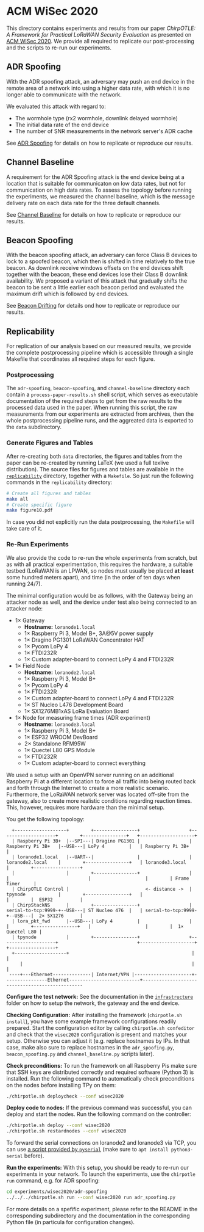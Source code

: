 # ACM WiSec 2020

This directory contains experiments and results from our paper *ChirpOTLE: A Framework for Practical LoRaWAN Security Evaluation* as presented on [ACM WiSec 2020](https://wisec2020.ins.jku.at).
We provide all required to replicate our post-processing and the scripts to re-run our experiments.

## ADR Spoofing

With the ADR spoofing attack, an adversary may push an end device in the remote area of a network into using a higher data rate, with which it is no longer able to communicate with the network.

We evaluated this attack with regard to:

- The wormhole type (rx2 wormhole, downlink delayed wormhole)
- The initial data rate of the end device
- The number of SNR measurements in the network server's ADR cache

See [ADR Spoofing](adr-spoofing/README.md) for details on how to replicate or reproduce our results.

## Channel Baseline

A requirement for the ADR Spoofing attack is the end device being at a location that is suitable for communicaton on low data rates, but not for communication on high data rates.
To assess the topology before running the experiments, we measured the channel baseline, which is the message delivery rate on each data rate for the three default channels.

See [Channel Baseline](channel-baseline/README.md) for details on how to replicate or reproduce our results.

## Beacon Spoofing

With the beacon spoofing attack, an adversary can force Class B devices to lock to a spoofed beacon, which then is shifted in time relatively to the true beacon.
As downlink receive windows offsets on the end devices shift together with the beacon, these end devices lose their Class B downlink availability.
We proposed a variant of this attack that gradually shifts the beacon to be sent a little earlier each beacon period and evaluated the maximum drift which is followed by end devices.

See [Beacon Drifting](beacon-drifting/README.md) for details ond how to replicate or reproduce our results.

## Replicability

For replication of our analysis based on our measured results, we provide the complete postprocessing pipeline which is accessible through a single Makefile that coordinates all required steps for each figure.

### Postprocessing

The `adr-spoofing`, `beacon-spoofing`, and `channel-baseline` directory each contain a `process-paper-results.sh` shell script, which serves as executable documentation of the required steps to get from the raw results to the processed data used in the paper.
When running this script, the raw measurements from our experiments are extracted from archives, then the whole postprocessing pipeline runs, and the aggreated data is exported to the `data` subdirectory.

### Generate Figures and Tables

After re-creating both `data` directories, the figures and tables from the paper can be re-created by running LaTeX (we used a full texlive distribution).
The source files for figures and tables are available in the [`replicability`](replicability/README.md) directory, together with a `Makefile`.
So just run the following commands in the `replicability` directory:

```bash
# Create all figures and tables
make all
# Create specific figure
make figure10.pdf
```

In case you did not explicitly run the data postprocessing, the `Makefile` will take care of it.

### Re-Run Experiments

We also provide the code to re-run the whole experiments from scratch, but as with all practical experimentation, this requires the hardware, a suitable testbed (LoRaWAN is an LPWAN, so nodes must usually be placed **at least** some hundred meters apart), and time (in the order of ten days when running 24/7).

The minimal configuration would be as follows, with the Gateway being an attacker node as well, and the device under test also being connected to an attacker node:

* 1× Gateway
   * **Hostname:** `loranode1.local`
   * 1× Raspberry Pi 3, Model B+, 3A@5V power supply
   * 1× Dragino PG1301 LoRaWAN Concentrator HAT
   * 1× Pycom LoPy 4
   * 1× FTDI232R
   * 1× Custom adapter-board to connect LoPy 4 and FTDI232R
* 1× Field Node
   * **Hostname:** `loranode2.local`
   * 1× Raspberry Pi 3, Model B+
   * 1× Pycom LoPy 4
   * 1× FTDI232R
   * 1× Custom adapter-board to connect LoPy 4 and FTDI232R
   * 1× ST Nucleo L476 Development Board
   * 1× SX1276MB1xAS LoRa Evaluation Board
* 1× Node for measuring frame times (ADR experiment)
   * **Hostname:** `loranode3.local`
   * 1× Raspberry Pi 3, Model B+
   * 1× ESP32 WROOM DevBoard
   * 2× Standalone RFM95W
   * 1× Quectel L80 GPS Module
   * 1× FTDI232R
   * 1× Custom adapter-board to connect everything

We used a setup with an OpenVPN server running on an additional Raspberry Pi at a different location to force all traffic into being routed back and forth through the Internet to create a more realistic scenario.
Furthermore, the LoRaWAN network server was located off-site from the gateway, also to create more realistic conditions regarding reaction times.
This, however, requires more hardware than the minimal setup.

You get the following topology:

```
  +-------------------+        +----------------+                  +--------------------+        +----------------+   +--------------------+
  | Raspberry Pi 3B+  |--SPI---| Dragino PG1301 |                  | Raspberry Pi 3B+   |--USB---| LoPy 4         |   | Raspberry Pi 3B+   |
  | loranode1.local   |--UART--|                |                  | loranode2.local    |        +----------------+   | loranode3.local    |        +-----------------+
  |                   |        +----------------+                  |                    |                             |                    |        | Frame Timer     |
  | ChirpOTLE Control |                            <- distance ->  | tpynode            |        +----------------+   |                    |        |  ESP32          |
  | ChirpStackNS      |        +----------------+                  | serial-to-tcp:9999-+--USB---| ST Nucleo 476  |   | serial-to-tcp:9999-+--USB---|  2× SX1276      |
  | lora_pkt_fwd      |--USB---| LoPy 4         |                  |                    |        +----------------+   |                    |        |  1× Quectel L80 |
  | tpynode           |        +----------------+                  +--------------------+                             +--------------------+        +-----------------+
  +-------------------+                                             |                                                  |
     |                                                              |                                                  |
 ----+---Ethernet--------------| Internet/VPN |---------------------+----------------Ethernet--------------------------+------------------------------------------------
```

**Configure the test network:** See the documentation in the [`infrastructure`](infrastructure/README.md) folder on how to setup the network, the gateway and the end device.

**Checking Configuration:** After installing the framework (`chirpotle.sh install`), you have some example framework configurations readily prepared.
Start the configuration editor by calling `chirpotle.sh confeditor` and check that the `wisec2020` configuration is present and matches your setup.
Otherwise you can adjust it (e.g. replace hostnames by IPs. In that case, make also sure to replace hostnames in the `adr_spoofing.py`, `beacon_spoofing.py` and `channel_baseline.py` scripts later).

**Check preconditions:** To run the framework on all Raspberry Pis make sure that SSH keys are distributed correctly and required software (Python 3) is installed.
Run the following command to automatically check preconditions on the nodes before installing TPy on them:

```bash
./chirpotle.sh deploycheck --conf wisec2020
```

**Deploy code to nodes:** If the previous command was successful, you can deploy and start the nodes.
Run the following command on the controller:

```bash
./chirpotle.sh deploy --conf wisec2020
./chirpotle.sh restardnodes --conf wisec2020
```

To forward the serial connections on loranode2 and loranode3 via TCP, you can use [a script provided by `pyserial`](https://pyserial.readthedocs.io/en/latest/examples.html#tcp-ip-serial-bridge) (make sure to `apt install python3-serial` before).

**Run the experiments:** With this setup, you should be ready to re-run our experiments in your network.
To launch the experiments, use the `chirpotle run` command, e.g. for ADR spoofing:

```bash
cd experiments/wisec2020/adr-spoofing
../../../chirpotle.sh run --conf wisec2020 run adr_spoofing.py
```

For more details on a spefific experiment, please refer to the README in the corresponding subdirectory and the documentation in the corresponding Python file (in particula for configuration changes).
